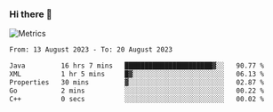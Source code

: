 ### Hi there 👋

![Metrics](https://github.com/radoapx/radoapx/blob/main/github-metrics.svg)

<!--START_SECTION:waka-->

```txt
From: 13 August 2023 - To: 20 August 2023

Java         16 hrs 7 mins   ██████████████████████▓░░   90.77 %
XML          1 hr 5 mins     █▓░░░░░░░░░░░░░░░░░░░░░░░   06.13 %
Properties   30 mins         ▓░░░░░░░░░░░░░░░░░░░░░░░░   02.87 %
Go           2 mins          ░░░░░░░░░░░░░░░░░░░░░░░░░   00.22 %
C++          0 secs          ░░░░░░░░░░░░░░░░░░░░░░░░░   00.02 %
```

<!--END_SECTION:waka-->

<!--
**radoapx/radoapx** is a ✨ _special_ ✨ repository because its `README.md` (this file) appears on your GitHub profile.

Here are some ideas to get you started:

- 🔭 I’m currently working on ...
- 🌱 I’m currently learning ...
- 👯 I’m looking to collaborate on ...
- 🤔 I’m looking for help with ...
- 💬 Ask me about ...
- 📫 How to reach me: ...
- 😄 Pronouns: ...
- ⚡ Fun fact: ...
-->

